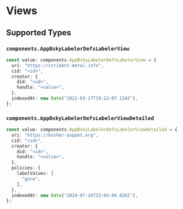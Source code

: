 # Views


## Supported Types

### `components.AppBskyLabelerDefsLabelerView`

```typescript
const value: components.AppBskyLabelerDefsLabelerView = {
  uri: "https://strident-metal.info",
  cid: "<id>",
  creator: {
    did: "<id>",
    handle: "<value>",
  },
  indexedAt: new Date("2022-03-17T19:22:07.134Z"),
};
```

### `components.AppBskyLabelerDefsLabelerViewDetailed`

```typescript
const value: components.AppBskyLabelerDefsLabelerViewDetailed = {
  uri: "https://kosher-puppet.org",
  cid: "<id>",
  creator: {
    did: "<id>",
    handle: "<value>",
  },
  policies: {
    labelValues: [
      "gore",
    ],
  },
  indexedAt: new Date("2024-07-26T23:03:04.026Z"),
};
```

